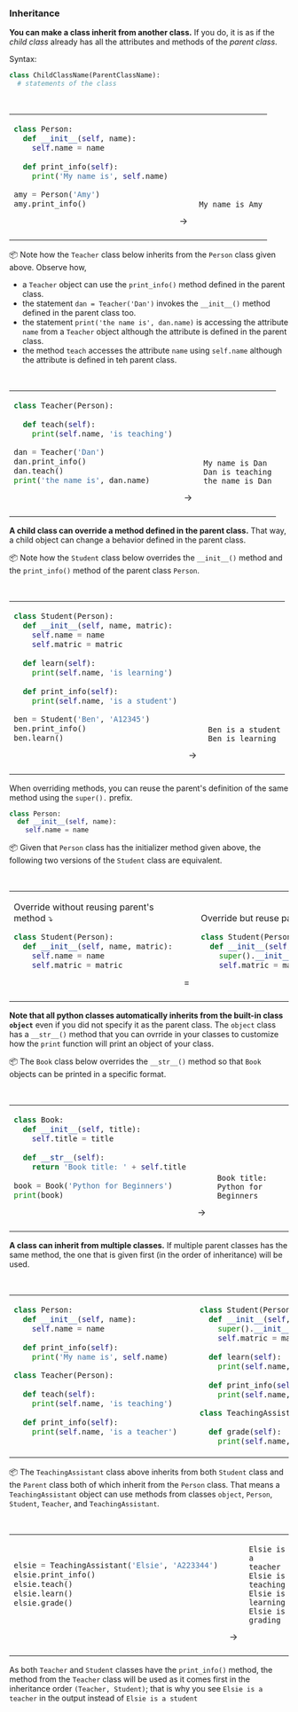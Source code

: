 ### Inheritance

**You can make a class <tooltip content="define a new class based on an existing class">inherit</tooltip> from another class.** If you do, it is as if the <tooltip content="the new class">_child class_</tooltip> already has all the attributes and methods of the <tooltip content="the class that was inherited from">_parent class_</tooltip>.

Syntax:
```python
class ChildClassName(ParentClassName):
  # statements of the class
```

<tip-box> 

<table> 
<tr>
  <td>

```python
class Person:
  def __init__(self, name):
    self.name = name
    
  def print_info(self):
    print('My name is', self.name)

amy = Person('Amy')
amy.print_info()
```
  </td>
  <td valign="bottom">&nbsp;→&nbsp;<br><br></td>
  <td valign="bottom">

```
My name is Amy
```
  </td>
</tr>
</table>

:package: Note how the `Teacher` class below inherits from the `Person` class given above. Observe how,
 * a `Teacher` object can use the `print_info()` method defined in the parent class.
 * the statement `dan = Teacher('Dan')` invokes the `__init__()` method defined in the parent class too.
 * the statement `print('the name is', dan.name)` is accessing the attribute `name` from a `Teacher` object although the attribute is defined in the parent class.
 * the method `teach` accesses the attribute `name` using `self.name` although the attribute is defined in teh parent class.

<table> 
<tr>
  <td>

```python
class Teacher(Person):
  
  def teach(self):
    print(self.name, 'is teaching')

dan = Teacher('Dan')
dan.print_info()
dan.teach()
print('the name is', dan.name)
```
  </td>
  <td valign="bottom">&nbsp;→&nbsp;<br><br></td>
  <td valign="bottom">

```
My name is Dan
Dan is teaching
the name is Dan
```
  </td>
</tr>
</table>

</tip-box>

**A child class can override a method defined in the parent class.** That way, a child object can change a behavior defined in the parent class.

<tip-box> 

:package: Note how the `Student` class below overrides the `__init__()` method and the `print_info()` method of the parent class `Person`.  

<table> 
<tr>
  <td>

```python
class Student(Person):
  def __init__(self, name, matric):
    self.name = name
    self.matric = matric
    
  def learn(self):
    print(self.name, 'is learning')
    
  def print_info(self):
    print(self.name, 'is a student')

ben = Student('Ben', 'A12345')
ben.print_info()
ben.learn()
```
  </td>
  <td valign="bottom">&nbsp;→&nbsp;<br><br></td>
  <td valign="bottom">

```
Ben is a student
Ben is learning
```
  </td>
</tr>
</table>

</tip-box>

When overriding methods, you can reuse the parent's definition of the same method using the `super().` prefix.

<tip-box> 


```python
class Person:
  def __init__(self, name):
    self.name = name
```
:package: Given that `Person` class has the initializer method given above, the following two versions of the `Student` class are equivalent.

<table> 
<tr>
  <td>

Override without reusing parent's method :arrow_heading_down:
```python
class Student(Person):
  def __init__(self, name, matric):
    self.name = name
    self.matric = matric
```
  </td>
  <td valign="bottom">&nbsp;=&nbsp;<br><br></td>
  <td valign="bottom">

Override but reuse parent's method :arrow_heading_down:
```python
class Student(Person):
  def __init__(self, name, matric):
    super().__init__(name) # reuse parent's method
    self.matric = matric
```
  </td>
</tr>
</table>

</tip-box>


**Note that all python classes automatically inherits from the built-in class `object`** even if you did not specify it as the parent class. The `object` class has a `__str__()` method that you can ovrride in your classes to customize how the `print` function will print an object of your class.

<tip-box> 

:package: The `Book` class below overrides the `__str__()` method so that `Book` objects can be printed in a specific format.

<table> 
<tr>
  <td>

```python
class Book:
  def __init__(self, title):
    self.title = title
    
  def __str__(self):
    return 'Book title: ' + self.title
    
book = Book('Python for Beginners')
print(book)
```
  </td>
  <td valign="bottom">&nbsp;→&nbsp;<br><br></td>
  <td valign="bottom">

```
Book title: Python for Beginners
```
  </td>
</tr>
</table>

</tip-box>

**A class can inherit from multiple classes.** If multiple parent classes has the same method, the one that is given first (in the order of inheritance) will be used.

<tip-box> 



<table> 
<tr>
  <td>

```python
class Person:
  def __init__(self, name):
    self.name = name
    
  def print_info(self):
    print('My name is', self.name)
```
```python
class Teacher(Person):
  
  def teach(self):
    print(self.name, 'is teaching')
    
  def print_info(self):
    print(self.name, 'is a teacher')
    
```
  </td>
  <td valign="bottom">&nbsp;&nbsp;<br><br></td>
  <td>

```python
class Student(Person):
  def __init__(self, name, matric):
    super().__init__(name)
    self.matric = matric
    
  def learn(self):
    print(self.name, 'is learning')
    
  def print_info(self):
    print(self.name, 'is a student')
```
```python
class TeachingAssistant(Teacher, Student):
  
  def grade(self):
    print(self.name, 'is grading')
```
  </td>
  </tr>
</table>

:package: The `TeachingAssistant` class above inherits from both `Student` class and the `Parent` class both of which inherit from the `Person` class. That means a `TeachingAssistant` object can use methods from classes `object`, `Person`, `Student`, `Teacher`, and `TeachingAssistant`.

<table>
  <tr>
  <td>

```python
elsie = TeachingAssistant('Elsie', 'A223344')
elsie.print_info()
elsie.teach()
elsie.learn()
elsie.grade()
```
  </td>
  <td valign="bottom">&nbsp;→&nbsp;<br><br></td>
  <td valign="bottom">

```
Elsie is a teacher
Elsie is teaching
Elsie is learning
Elsie is grading
```
  </td>
</tr>
</table>

As both `Teacher` and `Student` classes have the `print_info()` method, the method from the `Teacher` class will be used as it comes first in the inheritance order `(Teacher, Student)`; that is why you see `Elsie is a teacher` in the output instead of `Elsie is a student`

</tip-box>